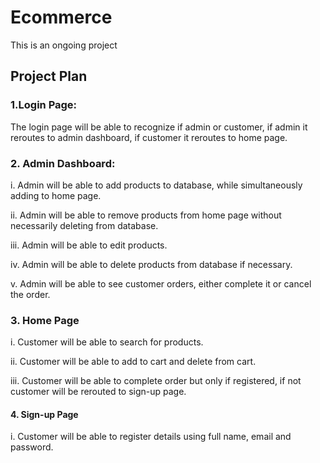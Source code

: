 # Ecommerce

This is an ongoing project

## Project Plan
### 1.Login Page: 
The login page will be able to recognize if admin or customer, if admin it reroutes to admin dashboard, if customer it reroutes to home page.

### 2. Admin Dashboard:
i. Admin will be able to add products to database, while simultaneously adding to home page.
 
ii. Admin will be able to remove products from home page without necessarily deleting from database.

iii. Admin will be able to edit products.

iv. Admin will be able to delete products from database if necessary.

v. Admin will be able to see customer orders, either complete it or cancel the order.

### 3. Home Page
i. Customer will be able to search for products.

ii. Customer will be able to add to cart and delete from cart.

iii. Customer will be able to complete order but only if registered, if not customer will be rerouted to sign-up page.


#### 4. Sign-up Page

i. Customer will be able to register details using full name, email and password.


